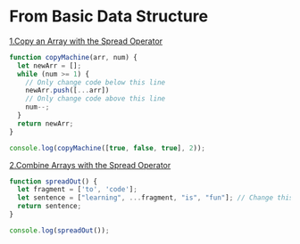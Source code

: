 # From Basic Data Structure
[1.Copy an Array with the Spread Operator](https://www.freecodecamp.org/learn/javascript-algorithms-and-data-structures/basic-data-structures/copy-an-array-with-the-spread-operator)
```js
function copyMachine(arr, num) {
  let newArr = [];
  while (num >= 1) {
    // Only change code below this line
    newArr.push([...arr])
    // Only change code above this line
    num--;
  }
  return newArr;
}

console.log(copyMachine([true, false, true], 2));
```  
[2.Combine Arrays with the Spread Operator](https://www.freecodecamp.org/learn/javascript-algorithms-and-data-structures/basic-data-structures/combine-arrays-with-the-spread-operator)
```js
function spreadOut() {
  let fragment = ['to', 'code'];
  let sentence = ["learning", ...fragment, "is", "fun"]; // Change this line
  return sentence;
}

console.log(spreadOut());
```  
